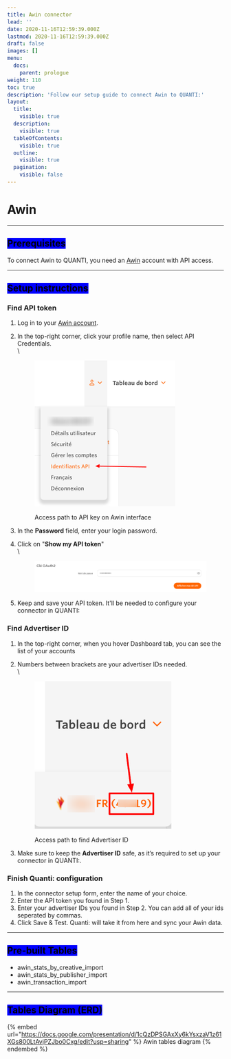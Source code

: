 ```yaml
---
title: Awin connector
lead: ''
date: 2020-11-16T12:59:39.000Z
lastmod: 2020-11-16T12:59:39.000Z
draft: false
images: []
menu:
  docs:
    parent: prologue
weight: 110
toc: true
description: 'Follow our setup guide to connect Awin to QUANTI:'
layout:
  title:
    visible: true
  description:
    visible: true
  tableOfContents:
    visible: true
  outline:
    visible: true
  pagination:
    visible: false
---
```


# Awin

***

## <mark style="background-color:blue;">Prerequisites</mark>

To connect Awin to QUANTI, you need an [Awin](https://www.awin.com/fr?utm\_source=quanti.io\&utm\_medium=partnership) account with API access.

***

## <mark style="background-color:blue;">Setup instructions</mark>

### Find API token

1. Log in to your [Awin account](https://www.awin.com/fr?utm\_source=quanti.io\&utm\_medium=partnership\&utm\_campaign=awin\_connector).
2.  In the top-right corner, click your profile name, then select API Credentials.\
    \


    <figure><img src="../../content/en/docs/prologue/awin/awin1.png" alt="Access path to API key on Awin interface" width="327"><figcaption><p>Access path to API key on Awin interface</p></figcaption></figure>


3. In the **Password** field, enter your login password.
4.  Click on  "**Show my API token**"\
    \


    <figure><img src="../../content/en/docs/prologue/awin/awin2.png" alt=""><figcaption></figcaption></figure>


5. Keep and save your API token. It'll be needed to configure your connector in QUANTI:

### Find Advertiser ID

1. In the top-right corner, when you hover Dashboard tab, you can see the list of your accounts
2.  Numbers between brackets are your advertiser IDs needed.\
    \


    <figure><img src="../../content/en/docs/prologue/awin/awin3.png" alt="Access path to find Advertiser ID"><figcaption><p>Access path to find Advertiser ID</p></figcaption></figure>


3. Make sure to keep the **Advertiser ID** safe, as it’s required to set up your connector in QUANTI:.

### Finish Quanti: configuration

1. In the connector setup form, enter the name of your choice.
2. Enter the API token you found in Step 1.
3. Enter your advertiser IDs you found in Step 2. You can add all of your ids seperated by commas.
4. Click Save & Test. Quanti: will take it from here and sync your Awin data.

***

## <mark style="background-color:blue;">Pre-built Tables</mark>

* awin\_stats\_by\_creative\_import
* awin\_stats\_by\_publisher\_import
* awin\_transaction\_import

***

## <mark style="background-color:blue;">Tables Diagram (ERD)</mark>

{% embed url="https://docs.google.com/presentation/d/1cQzDPSGAxXy6kYsxzaV1z61XGs800LtAvjPZJbo0Cxg/edit?usp=sharing" %}
Awin tables diagram
{% endembed %}


